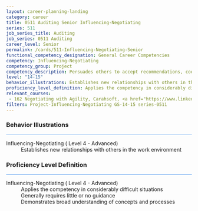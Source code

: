 ```yaml
---
layout: career-planning-landing
category: career
title: 0511 Auditing Senior Influencing-Negotiating
series: 511
job_series_title: Auditing
job_series: 0511 Auditing
career_level: Senior
permalink: /cards/511-Influencing-Negotiating-Senior
functional_competency_designation: General Career Competencies
competency: Influencing-Negotiating
competency_group: Project
competency_description: Persuades others to accept recommendations, cooperate, or change their behavior; works with others towards an agreement; negotiates to find mutually acceptable solutions
level: "14-15"
behavior_illustrations: Establishes new relationships with others in the work environment
proficiency_level_definition: Applies the competency in considerably difficult situations ? Generally requires little or no guidance ? Demonstrates broad understanding of concepts and processes
relevant_courses: 
 - 162 Negotiating with Agility, Carahsoft, <a href="https://www.linkedin.com/learning/negotiating-with-agility">https://www.linkedin.com/learning/negotiating-with-agility</a>
filters: Project-Influencing-Negotiating GS-14-15 series-0511
---
```


<div class="desktop:grid-col-6 margin-y-3">
  <div class="border-top-2 bg-white padding-3 shadow-5 height-full members-hover border-1px button-border border-top-blue radius-lg card-text-color">
    <h3>Behavior Illustrations</h3>
    <hr style="background-color: #2680EB !important;"/>
    <dl class="text-base card-content-color"><dt>Influencing-Negotiating ( Level 4 - Advanced)</dt><dd>Establishes new relationships with others in the work environment</dd></dl>
  </div>
</div>
<div class="desktop:grid-col-6 margin-y-3">
  <div class="border-top-2 bg-white padding-3 shadow-5 height-full members-hover border-1px button-border border-top-blue radius-lg card-text-color">
    <h3>Proficiency Level Definition</h3>
     <hr style="background-color: #2680EB !important;"/>
    <dl class="text-base card-content-color"><dt>Influencing-Negotiating ( Level 4 - Advanced)</dt><dd>Applies the competency in considerably difficult situations </dd><dd> Generally requires little or no guidance </dd><dd> Demonstrates broad understanding of concepts and processes</dd></dl>
  </div>
</div>